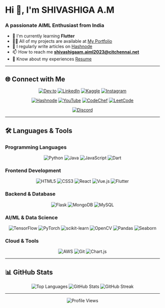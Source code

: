 # Hi 👋, I'm SHIVASHIGA A.M
### A passionate AIML Enthusiast from India

- 🌱 I'm currently learning **Flutter**
- 👨‍💻 All of my projects are available at [My Portfolio](https://portfolio-shivashiga.vercel.app/)
- 📝 I regularly write articles on [Hashnode](https://hashnode.com/@shiga)
- 📫 How to reach me **shivashigaam.aiml2023@citchennai.net**
- 📄 Know about my experiences [Resume](https://drive.google.com/file/d/1iGZqO6NILvXky51Owjm_0fu6KbDMSHw8/view?usp=drive_link)

---

## 🌐 Connect with Me

<div align="center">

[![Dev.to](https://img.shields.io/badge/Dev.to-0A0A0A?style=for-the-badge&logo=devdotto&logoColor=white)](https://dev.to/shiga2006)
[![LinkedIn](https://img.shields.io/badge/LinkedIn-0077B5?style=for-the-badge&logo=linkedin&logoColor=white)](https://www.linkedin.com/in/shivashiga-a-m-9ba867290/)
[![Kaggle](https://img.shields.io/badge/Kaggle-20BEFF?style=for-the-badge&logo=Kaggle&logoColor=white)](https://www.kaggle.com/shivashigaam)
[![Instagram](https://img.shields.io/badge/Instagram-E4405F?style=for-the-badge&logo=instagram&logoColor=white)](https://www.instagram.com/shiga_a.m)

[![Hashnode](https://img.shields.io/badge/Hashnode-2962FF?style=for-the-badge&logo=hashnode&logoColor=white)](https://hashnode.com/@shiga)
[![YouTube](https://img.shields.io/badge/YouTube-FF0000?style=for-the-badge&logo=youtube&logoColor=white)](https://www.youtube.com/@shivashigaamaiml)
[![CodeChef](https://img.shields.io/badge/CodeChef-5B4638?style=for-the-badge&logo=codechef&logoColor=white)](https://www.codechef.com/users/shivashiga_am)
[![LeetCode](https://img.shields.io/badge/LeetCode-FFA116?style=for-the-badge&logo=LeetCode&logoColor=black)](https://leetcode.com/u/shivashiga/)

[![Discord](https://img.shields.io/badge/Discord-5865F2?style=for-the-badge&logo=discord&logoColor=white)](https://discord.gg/shivashiga_22197)

</div>

---

## 🛠️ Languages & Tools

### Programming Languages
<div align="center">

![Python](https://img.shields.io/badge/Python-FFD43B?style=for-the-badge&logo=python&logoColor=blue)
![Java](https://img.shields.io/badge/Java-ED8B00?style=for-the-badge&logo=openjdk&logoColor=white)
![JavaScript](https://img.shields.io/badge/JavaScript-323330?style=for-the-badge&logo=javascript&logoColor=F7DF1E)
![Dart](https://img.shields.io/badge/Dart-0175C2?style=for-the-badge&logo=dart&logoColor=white)

</div>

### Frontend Development
<div align="center">

![HTML5](https://img.shields.io/badge/HTML5-E34F26?style=for-the-badge&logo=html5&logoColor=white)
![CSS3](https://img.shields.io/badge/CSS3-1572B6?style=for-the-badge&logo=css3&logoColor=white)
![React](https://img.shields.io/badge/React-20232A?style=for-the-badge&logo=react&logoColor=61DAFB)
![Vue.js](https://img.shields.io/badge/Vue%20js-35495E?style=for-the-badge&logo=vuedotjs&logoColor=4FC08D)
![Flutter](https://img.shields.io/badge/Flutter-02569B?style=for-the-badge&logo=flutter&logoColor=white)

</div>

### Backend & Database
<div align="center">

![Flask](https://img.shields.io/badge/Flask-000000?style=for-the-badge&logo=flask&logoColor=white)
![MongoDB](https://img.shields.io/badge/MongoDB-4EA94B?style=for-the-badge&logo=mongodb&logoColor=white)
![MySQL](https://img.shields.io/badge/MySQL-005C84?style=for-the-badge&logo=mysql&logoColor=white)

</div>

### AI/ML & Data Science
<div align="center">

![TensorFlow](https://img.shields.io/badge/TensorFlow-FF6F00?style=for-the-badge&logo=TensorFlow&logoColor=white)
![PyTorch](https://img.shields.io/badge/PyTorch-EE4C2C?style=for-the-badge&logo=pytorch&logoColor=white)
![scikit-learn](https://img.shields.io/badge/scikit--learn-F7931E?style=for-the-badge&logo=scikit-learn&logoColor=white)
![OpenCV](https://img.shields.io/badge/OpenCV-27338e?style=for-the-badge&logo=OpenCV&logoColor=white)
![Pandas](https://img.shields.io/badge/Pandas-2C2D72?style=for-the-badge&logo=pandas&logoColor=white)
![Seaborn](https://img.shields.io/badge/Seaborn-3776AB?style=for-the-badge&logo=python&logoColor=white)

</div>

### Cloud & Tools
<div align="center">

![AWS](https://img.shields.io/badge/Amazon_AWS-FF9900?style=for-the-badge&logo=amazonaws&logoColor=white)
![Git](https://img.shields.io/badge/GIT-E44C30?style=for-the-badge&logo=git&logoColor=white)
![Chart.js](https://img.shields.io/badge/Chart%20js-FF6384?style=for-the-badge&logo=chartdotjs&logoColor=white)

</div>

---

## 📊 GitHub Stats

<div align="center">

<img src="https://github-readme-stats.vercel.app/api/top-langs?username=shiga2006&show_icons=true&locale=en&layout=compact&theme=tokyonight" alt="Top Languages" />

<img src="https://github-readme-stats.vercel.app/api?username=shiga2006&show_icons=true&locale=en&theme=tokyonight" alt="GitHub Stats" />

<img src="https://github-readme-streak-stats.herokuapp.com/?user=shiga2006&theme=tokyonight" alt="GitHub Streak" />

</div>

---

<div align="center">
  <img src="https://komarev.com/ghpvc/?username=shiga2006&style=for-the-badge&color=brightgreen" alt="Profile Views" />
</div>

